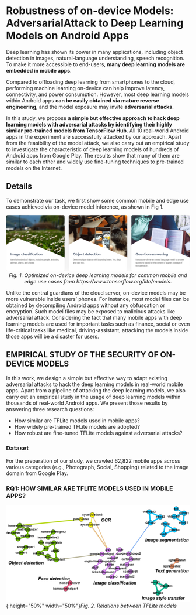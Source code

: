 # Robustness of on-device Models: AdversarialAttack to Deep Learning Models on Android Apps
Deep learning has shown its power in many applications, including object detection in images, natural-language understanding, speech recognition. To make it more accessible to
end-users, __many deep learning models are embedded in mobile apps__. 

Compared to offloading deep learning from smartphones to the cloud, performing machine learning on-device can help improve latency, connectivity, and power consumption. However, most deep learning models within Android apps __can be easily obtained via mature reverse engineering__, and the model exposure may invite __adversarial attacks__. 

In this study, we propose __a simple but effective approach to hack deep learning models with adversarial attacks by identifying their highly similar pre-trained models from TensorFlow Hub__. All 10 real-world Android apps in the experiment are successfully attacked by our approach. Apart from the feasibility of the model attack, we also carry out an empirical study to investigate the characteristic of deep learning models of hundreds of Android apps from Google Play. The results show that many of them are similar to each other and widely use fine-tuning techniques to pre-trained models on the Internet.

## Details
To demonstrate our task, we first show some common mobile and edge use cases achieved via on-device model inference, as shown in Fig 1.

<p align="center">
  <img  src="figures/use_cases.png">
  <em>Fig. 1. Optimized on-device deep learning models for common mobile and edge use cases from https://www.tensorflow.org/lite/models.</em>
</p>

Unlike the central guardians of the cloud server, on-device models may be more vulnerable inside users’ phones. For instance, most model files can be obtained by decompiling Android apps without any obfuscation or encryption. Such model files may be exposed to malicious attacks like adversarial attack. Considering the fact that many mobile apps with deep learning models are used for important tasks such as finance, social or even life-critical tasks like medical, driving-assistant, attacking the models inside those apps will be a disaster for users.

## EMPIRICAL STUDY OF THE SECURITY OF ON-DEVICE MODELS
In this work, we design a simple but effective way to adapt existing adversarial attacks to hack the deep learning models in real-world mobile apps. Apart from a pipeline of attacking the deep learning models, we also carry out an empirical study in the usage of deep learning models within thousands of real-world Android apps. We present those results by answering three research questions:
- How similar are TFLite models used in mobile apps?
- How widely pre-trained TFLite models are adopted?
- How robust are fine-tuned TFLite models against adversarial attacks?

### Dataset
For the preparation of our study, we crawled 62,822 mobile apps across various categories (e.g., Photograph, Social, Shopping) related to the image domain from Google Play.

### RQ1: HOW SIMILAR ARE TFLITE MODELS USED IN MOBILE APPS?

![model realtions](figures/model_relations.jpg){:height="50%" width="50%"}*Fig. 2. Relations between TFLite models*
